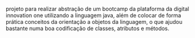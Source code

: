 projeto para realizar abstração de um bootcamp da plataforma da digital innovation one utilizando a linguagem java, além de colocar de forma prática conceitos da orientação a objetos da linguagem, o que ajudou bastante numa boa codificação de classes, atributos e métodos.
